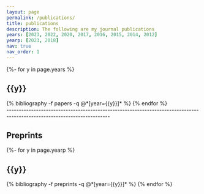 ```yaml
---
layout: page
permalink: /publications/
title: publications
description: The following are my journal publications
years: [2023, 2022, 2020, 2017, 2016, 2015, 2014, 2012]
yearp: [2023, 2018]
nav: true
nav_order: 1
---
```

<!-- _pages/publications.md -->
<div class="publications">

{%- for y in page.years %}
  <h2 class="year">{{y}}</h2>
  <!-- {% bibliography -f {{ site.scholar.bibliography }} -q @*[year={{y}}]* %} -->
  {% bibliography -f papers -q @*[year={{y}}]* %}
{% endfor %}

</div>
------------------------------------------------------------------------------------------------------------------------

## Preprints

<div class="publications">

{%- for y in page.yearp %}
  <h2 class="year">{{y}}</h2>
  {% bibliography -f preprints -q @*[year={{y}}]* %}
{% endfor %}

</div>
